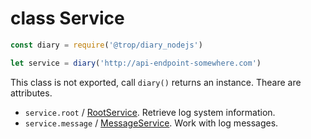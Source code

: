 # class Service

```js
const diary = require('@trop/diary_nodejs')

let service = diary('http://api-endpoint-somewhere.com')
```

This class is not exported, call `diary()` returns an instance. Theare are attributes.

* `service.root` / [RootService](api_root_service.md). Retrieve log system information.
* `service.message` / [MessageService](api_message_service.md). Work with log messages.
